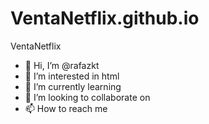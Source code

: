 # VentaNetflix.github.io
VentaNetflix
- 👋 Hi, I’m @rafazkt
- 👀 I’m interested in html
- 🌱 I’m currently learning
- 💞️ I’m looking to collaborate on
- 📫 How to reach me 
